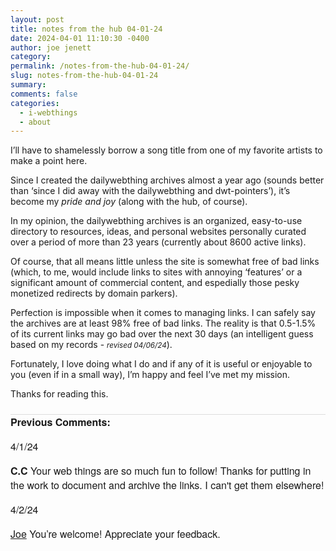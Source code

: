```yaml
---
layout: post
title: notes from the hub 04-01-24
date: 2024-04-01 11:10:30 -0400
author: joe jenett
category: 
permalink: /notes-from-the-hub-04-01-24/
slug: notes-from-the-hub-04-01-24
summary: 
comments: false
categories:
  - i-webthings
  - about
---
```

I’ll have to shamelessly borrow a song title from one of my favorite artists to make a point here.

Since I created the dailywebthing archives almost a year ago (sounds better than ‘since I did away with the dailywebthing and dwt-pointers’), it’s become my <em>pride and joy</em> (along with the hub, of course). 

In my opinion, the dailywebthing archives is an organized, easy-to-use directory to resources, ideas, and personal websites personally curated over a period of more than 23 years (currently about 8600 active links). 

Of course, that all means little unless the site is somewhat free of bad links (which, to me, would include links to sites with annoying ‘features’ or a significant amount of commercial content, and espedially those pesky monetized redirects by domain parkers).

Perfection is impossible when it comes to managing links. I can safely say the archives are at least 98% free of bad links. The reality is that 0.5-1.5% of its current links may go bad over the next 30 days (an intelligent guess based on my records - <small><em>revised 04/06/24</em></small>).

Fortunately, I love doing what I do and if any of it is useful or enjoyable to you (even if in a small way), I’m happy and feel I’ve met my mission.

Thanks for reading this.

<a style="display:none;" href="https://brid.gy/publish/mastodon"><small>(cross-posted to mastodon)</small></a>

<p style="font-family: 'Helvetica Neue',Helvetica,Arial,sans-serif;font-weight:600;font-size:16px;border-top:1px solid #ddd;margin-top:24px;">
Previous Comments:
</p>

<p style="font-family: 'Helvetica Neue',Helvetica,Arial,sans-serif;font-weight:500;font-size:16px;">4/1/24</p>
<p style="font-family: 'Helvetica Neue',Helvetica,Arial,sans-serif;font-size:16px;"><strong>C.C</strong>
Your web things are so much fun to follow! Thanks for putting in the work to document and archive the links. I can't get them elsewhere!
</p>
<p style="font-family: 'Helvetica Neue',Helvetica,Arial,sans-serif;font-weight:500;font-size:16px;">4/2/24</p>
<p style="font-family: 'Helvetica Neue',Helvetica,Arial,sans-serif;font-size:16px;"><a href="https://iwebthings.joejenett.com/">Joe</a>
You’re welcome! Appreciate your feedback.</p>